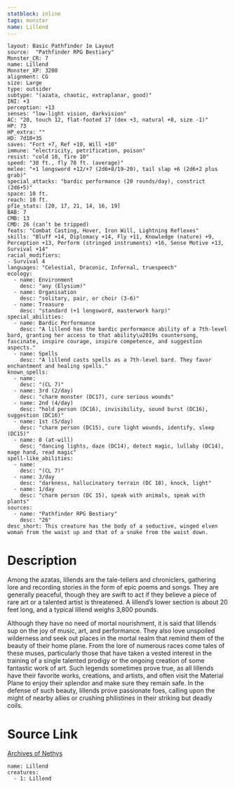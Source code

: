 ```yaml
---
statblock: inline
tags: monster
name: Lillend
---
```

```statblock
layout: Basic Pathfinder 1e Layout
source:  "Pathfinder RPG Bestiary"
Monster_CR: 7
name: Lillend
Monster_XP: 3200
alignment: CG
size: Large
type: outsider
subtype: "(azata, chaotic, extraplanar, good)"
INI: +3
perception: +13
senses: "low-light vision, darkvision"
AC: "20, touch 12, flat-footed 17 (dex +3, natural +8, size -1)"
HP: 73
HP_extra: ""
HD: 7d10+35
saves: "Fort +7, Ref +10, Will +10"
immune: "electricity, petrification, poison"
resist: "cold 10, fire 10"
speed: "30 ft., fly 70 ft. (average)"
melee: "+1 longsword +12/+7 (2d6+8/19-20), tail slap +6 (2d6+2 plus grab)"
special_attacks: "bardic performance (20 rounds/day), constrict (2d6+5)"
space: 10 ft.
reach: 10 ft.
pf1e_stats: [20, 17, 21, 14, 16, 19]
BAB: 7
CMB: 13
CMD: 26 (can’t be tripped)
feats: "Combat Casting, Hover, Iron Will, Lightning Reflexes"
skills: "Bluff +14, Diplomacy +14, Fly +11, Knowledge (nature) +9, Perception +13, Perform (stringed instruments) +16, Sense Motive +13, Survival +14"
racial_modifiers:
- Survival 4
languages: "Celestial, Draconic, Infernal, truespeech"
ecology:
  - name: Environment
    desc: "any (Elysium)"
  - name: Organisation
    desc: "solitary, pair, or choir (3-6)"
  - name: Treasure
    desc: "standard (+1 longsword, masterwork harp)"
special_abilities:
  - name: Bardic Performance
    desc: "A lillend has the bardic performance ability of a 7th-level bard, granting her access to that ability\u2019s countersong, fascinate, inspire courage, inspire competence, and suggestion aspects."
  - name: Spells
    desc: "A lillend casts spells as a 7th-level bard. They favor enchantment and healing spells."
known_spells:
  - name:
    desc: "(CL 7)"
  - name: 3rd (2/day)
    desc: "charm monster (DC17), cure serious wounds"
  - name: 2nd (4/day)
    desc: "hold person (DC16), invisibility, sound burst (DC16), suggestion (DC16)"
  - name: 1st (5/day)
    desc: "charm person (DC15), cure light wounds, identify, sleep (DC15)"
  - name: 0 (at-will)
    desc: "dancing lights, daze (DC14), detect magic, lullaby (DC14), mage hand, read magic"
spell-like_abilities:
  - name:
    desc: "(CL 7)"
  - name: 3/day
    desc: "darkness, hallucinatory terrain (DC 18), knock, light"
  - name: 1/day
    desc: "charm person (DC 15), speak with animals, speak with plants"
sources:
  - name: "Pathfinder RPG Bestiary"
    desc: "26"
desc_short: This creature has the body of a seductive, winged elven woman from the waist up and that of a snake from the waist down.
```
# Description
Among the azatas, lillends are the tale-tellers and chroniclers, gathering lore and recording stories in the form of epic poems and songs. They are generally peaceful, though they are swift to act if they believe a piece of rare art or a talented artist is threatened. A lillend’s lower section is about 20 feet long, and a typical lillend weighs 3,800 pounds.

Although they have no need of mortal nourishment, it is said that lillends sup on the joy of music, art, and performance. They also love unspoiled wilderness and seek out places in the mortal realm that remind them of the beauty of their home plane. From the lore of numerous races come tales of these muses, particularly those that have taken a vested interest in the training of a single talented prodigy or the ongoing creation of some fantastic work of art. Such legends sometimes prove true, as all lillends have their favorite works, creations, and artists, and often visit the Material Plane to enjoy their splendor and make sure they remain safe. In the defense of such beauty, lillends prove passionate foes, calling upon the might of nearby allies or crushing philistines in their striking but deadly coils.
# Source Link
[Archives of Nethys](https://aonprd.com/MonsterDisplay.aspx?ItemName=Lillend)
```encounter-table
name: Lillend
creatures:
  - 1: Lillend
```
